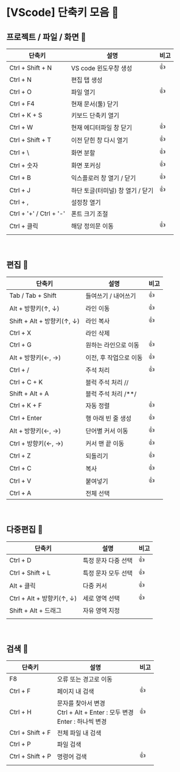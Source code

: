 # [VScode] 단축키 모음 📝

## **프로젝트 / 파일 / 화면 💭**

| 단축키                  | 설명                             | 비고 |
| ----------------------- | -------------------------------- | ---- |
| Ctrl + Shift + N        | VS code 윈도우창 생성            | 👍   |
| Ctrl + N                | 편집 탭 생성                     |      |
| Ctrl + O                | 파일 열기                        | 👍   |
| Ctrl + F4               | 현재 문서(툴) 닫기               |      |
| Ctrl + K + S            | 키보드 단축키 열기               |      |
| Ctrl + W                | 현재 에디터파일 창 닫기          | 👍   |
| Ctrl + Shift + T        | 이전 닫힌 창 다시 열기           | 👍   |
| Ctrl + \                | 화면 분할                        | 👍   |
| Ctrl + 숫자             | 화면 포커싱                      | 👍   |
| Ctrl + B                | 익스플로러 창 열기 / 닫기        | 👍   |
| Ctrl + J                | 하단 토글(터미널) 창 열기 / 닫기 | 👍   |
| Ctrl + ,                | 설정창 열기                      |      |
| Ctrl + '+' / Ctrl + '-' | 폰트 크기 조절                   |      |
| Ctrl + 클릭             | 해당 정의문 이동                 | 👍   |
|                         |

<br />

## **편집 💭**

| 단축키                     | 설명                   | 비고 |
| -------------------------- | ---------------------- | ---- |
| Tab / Tab + Shift          | 들여쓰기 / 내어쓰기    | 👍   |
| Alt + 방향키(↑, ↓)         | 라인 이동              | 👍   |
| Shift + Alt + 방향키(↑, ↓) | 라인 복사              | 👍   |
| Ctrl + X                   | 라인 삭제              |      |
| Ctrl + G                   | 원하는 라인으로 이동   | 👍   |
| Alt + 방향키(←, →)         | 이전, 후 작업으로 이동 | 👍   |
| Ctrl + /                   | 주석 처리              | 👍   |
| Ctrl + C + K               | 블럭 주석 처리 //      |      |
| Shift + Alt + A            | 블럭 주석 처리 /\*\*/  |      |
| Ctrl + K + F               | 자동 정렬              | 👍   |
| Ctrl + Enter               | 행 아래 빈 줄 생성     | 👍   |
| Alt + 방향키(←, →)         | 단어별 커서 이동       | 👍   |
| Ctrl + 방향키(←, →)        | 커서 맨 끝 이동        | 👍   |
| Ctrl + Z                   | 되돌리기               | 👍   |
| Ctrl + C                   | 복사                   | 👍   |
| Ctrl + V                   | 붙여넣기               | 👍   |
| Ctrl + A                   | 전체 선택              |      |

<br />

## **다중편집 💭**

| 단축키                    | 설명                | 비고 |
| ------------------------- | ------------------- | ---- |
| Ctrl + D                  | 특정 문자 다중 선택 | 👍   |
| Ctrl + Shift + L          | 특정 문자 모두 선택 | 👍   |
| Alt + 클릭                | 다중 커서           | 👍   |
| Ctrl + Alt + 방향키(↑, ↓) | 세로 영역 선택      | 👍   |
| Shift + Alt + 드래그      | 자유 영역 지정      |      |
|                           |                     |      |

<br />

## **검색 💭**

| 단축키           | 설명                                                                            | 비고 |
| ---------------- | ------------------------------------------------------------------------------- | ---- |
| F8               | 오류 또는 경고로 이동                                                           |      |
| Ctrl + F         | 페이지 내 검색                                                                  | 👍   |
| Ctrl + H         | 문자를 찾아서 변경<br />Ctrl + Alt + Enter : 모두 변경<br />Enter : 하나씩 변경 | 👍   |
| Ctrl + Shift + F | 전체 파일 내 검색                                                               |      |
| Ctrl + P         | 파일 검색                                                                       |      |
| Ctrl + Shift + P | 명령어 검색                                                                     | 👍   |
|                  |
